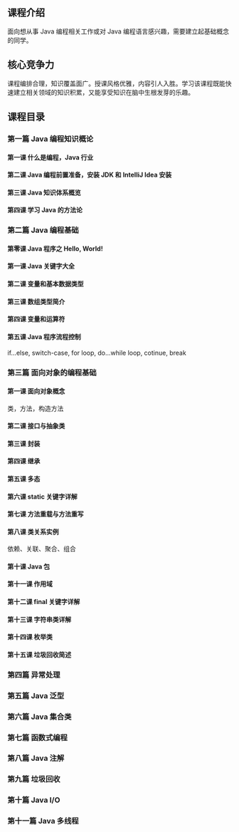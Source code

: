 ## 课程介绍
面向想从事 Java 编程相关工作或对 Java 编程语言感兴趣，需要建立起基础概念的同学。
## 核心竞争力
课程编排合理，知识覆盖面广。授课风格优雅，内容引人入胜。学习该课程既能快速建立相关领域的知识积累，又能享受知识在脑中生根发芽的乐趣。
## 课程目录
### 第一篇 Java 编程知识概论

#### 第一课 什么是编程，Java 行业

#### 第二课 Java 编程前置准备，安装 JDK 和 IntelliJ Idea 安装

#### 第三课 Java 知识体系概览

#### 第四课 学习 Java 的方法论

### 第二篇 Java 编程基础

#### 第零课 Java 程序之 Hello, World! 

#### 第一课 Java 关键字大全

#### 第二课 变量和基本数据类型

#### 第三课 数组类型简介

#### 第四课 变量和运算符

#### 第五课 Java 程序流程控制

if...else, switch-case, for loop, do...while loop, cotinue, break

### 第三篇 面向对象的编程基础

#### 第一课 面向对象概念

类，方法，构造方法

#### 第二课 接口与抽象类

#### 第三课 封装

#### 第四课 继承

#### 第五课 多态

#### 第六课 static 关键字详解

#### 第七课 方法重载与方法重写

#### 第八课 类关系实例

依赖、关联、聚合、组合

#### 第十课 Java 包

#### 第十一课 作用域

#### 第十二课 final 关键字详解

#### 第十三课 字符串类详解

#### 第十四课 枚举类

#### 第十五课 垃圾回收简述

### 第四篇 异常处理

### 第五篇 Java 泛型

### 第六篇 Java 集合类

### 第七篇 函数式编程

### 第八篇 Java 注解

### 第九篇 垃圾回收

### 第十篇 Java I/O

### 第十一篇 Java 多线程
